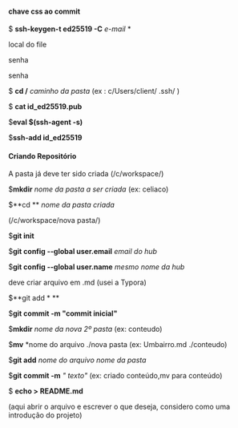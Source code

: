 #### chave css  ao commit

$ **ssh-keygen-t ed25519 -C** *e-mail* *  

local do  file

senha

senha

$ **cd /** *caminho da pasta* (ex : c/Users/client/ .ssh/ )

$ **cat id_ed25519.pub**

$**eval $(ssh-agent -s)** 

$**ssh-add id_ed25519**



#### Criando Repositório

A pasta já deve ter sido criada (/c/workspace/)

$**mkdir** *nome da pasta a ser criada* (ex: celiaco)

$**cd ** *nome da pasta criada*

(/c/workspace/nova pasta/)

$**git init**

$**git config --global user.email** *email do hub*

$**git config --global user.name** *mesmo nome da hub*

deve criar arquivo em .md (usei a Typora)

$**git add * **

$**git commit -m "commit inicial"**

$**mkdir** *nome da nova 2º pasta* (ex: conteudo)

$**mv** *nome do arquivo ./nova pasta (ex: Umbairro.md ./conteudo)

$**git add** *nome do arquivo nome da pasta* 

$**git commit -m** *" texto"*  (ex: criado conteúdo,mv para conteúdo)

$ **echo > README.md**

(aqui abrir o arquivo e escrever o que deseja, considero como uma introdução do projeto)

